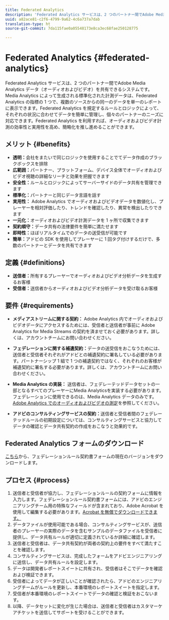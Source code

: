 ```yaml
---
title: Federated Analytics
description: 'Federated Analytics サービスは、2 つのパートナー間でAdobe Media Analytics データ（オーディオおよびビデオ）を共有できるシステムです。 '
uuid: a82ace81-c2f6-4799-9a62-4c6a737a7dab
translation-type: ht
source-git-commit: 7da115fae0a05548173e8ca3ec68fae250128775

---
```



# Federated Analytics {#federated-analytics}

Federated Analytics サービスは、2 つのパートナー間でAdobe Media Analytics データ（オーディオおよびビデオ）を共有できるシステムです。Media Analytics によって生成される標準化された計測データは、Federated Analytics の指標の 1 つで、複数のソースからの同一のデータを単一のレポートに表示できます。Federated Analytics を規定するルールとロジックによって、それぞれの状況に合わせてデータを簡単に管理し、個々のパートナーのニーズに対応できます。Federated Analytics を利用すれば、オーディオおよびビデオ計測の効率性と実用性を高め、簡略化を推し進めることができます。

## メリット {#benefits}

* **透明：**&#x200B;会社をまたいで同じロジックを使用することでてデータ作成のブラックボックスを排除
* **広範囲：**&#x200B;パートナー、プラットフォーム、デバイス全体でオーディオおよびビデオ視聴の詳細なリーチと効果を把握できます
* **安全性：**&#x200B;ルールとロジックによってサーバーサイドのデータ共有を管理できます
* **標準化：**&#x200B;パートナーと同じデータ言語を話す
* **実用性：** Adobe Analytics でオーディオおよびビデオデータを数値化し、プレーヤーを相対評価したり、トレンドを確認したり、異常を検出したりできます
* **一元化：**&#x200B;オーディオおよびビデオ計測データを 1 ヶ所で収集できます
* **契約順守：**&#x200B;データ共有の法律要件を簡単に満たせます
* **即時性：**&#x200B;ほぼリアルタイムでのデータの送受信が可能です
* **簡単：**&#x200B;アドビの SDK を使用してプレーヤーに 1 回タグ付けするだけで、多数のパートナーとデータを共有できます

## 定義 {#definitions}

* **送信者：**&#x200B;所有するプレーヤーでオーディオおよびビデオ分析データを生成するお客様
* **受信者：**&#x200B;送信者からオーディオおよびビデオ分析データを受け取るお客様

## 要件 {#requirements}

* **メディアストリームに関する契約：** Adobe Analytics 内でオーディオおよびビデオデータにアクセスするためには、受信者と送信者が事前に Adobe Analytics for Media Streams の契約を済ませておく必要があります。詳しくは、アカウントチームにお問い合わせください。
* **フェデレーションに関する補遺契約：**&#x200B;データの送受信をおこなうためには、送信者と受信者それぞれがアドビとの補遺契約に署名している必要があります。パートナーシップ 1 組で 1 つの補遺契約ではなく、それぞれのお客様が補遺契約に署名する必要があります。詳しくは、アカウントチームにお問い合わせください。
* **Media Analytics の実装：** 送信者は、フェデレーテッドデータセットの一部となるすべてのプレーヤーにMedia Analyticsを実装する必要があります。フェデレーションに使用できるのは、Media Analytics データのみです。[Adobe Analytics でのオーディオおよびビデオの測定](/help/media-overview.md)を参照してください。

* **アドビのコンサルティングサービスの契約：**&#x200B;送信者と受信者間のフェデレーテッドルールの初期設定については、コンサルティングサービスと協力してデータの確認とデータ共有契約の作成をおこなうと効果的です。

## Federated Analytics フォームのダウンロード

[こちら](https://github.com/AdobeDocs/media-analytics.en/blob/master/help/federated-analytics-form.pdf)から、フェデレーションルール契約書フォームの現在のバージョンをダウンロードします。

## プロセス {#process}

1. 送信者と受信者が協力し、フェデレーションルールの契約フォームに情報を入力します。フェデレーションルール契約書フォームには、アドビのエンジニアリングチーム用の特殊なフィールドが含まれており、Adobe Acrobat を使用して編集する必要があります。[Acrobat を無償でダウンロードできます。](https://get.adobe.com/jp/reader/)
1. データファイルが使用可能である場合、コンサルティングサービスが、送信者のプレーヤーの実際のデータを含むサンプルのデータファイルを受信者に提供し、データ共有ルールが適切に定義されているか詳細に確認します。
1. 送信者と受信者は、データ共有契約が両者の契約上の要件をすべて満たすことを確認します。
1. コンサルティングサービスは、完成したフォームをアドビエンジニアリングに送信し、データ共有ルールを設定します。
1. データは開発者レポートスイートに共有され、受信者はそこでデータを確認および検証できます。
1. 受信者によってデータが正しいことが確認されたら、アドビのエンジニアリングチームがルールを更新し、本番環境のレポートスイートを指定します。
1. 受信者が本番環境のレポートスイートでデータの確認と検証をおこないます。
1. 以降、データセットに変化が生じた場合は、送信者と受信者はカスタマーケアチケットを送信してサポートを受けることができます。

